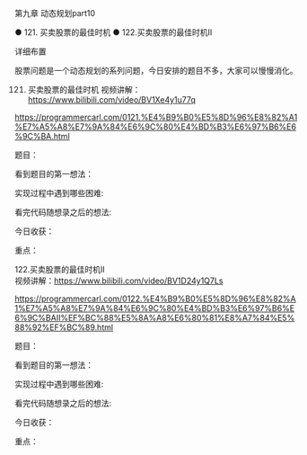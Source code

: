 第九章 动态规划part10

● 121. 买卖股票的最佳时机 
● 122.买卖股票的最佳时机II 

 详细布置 

股票问题是一个动态规划的系列问题，今日安排的题目不多，大家可以慢慢消化。

 121. 买卖股票的最佳时机 
视频讲解：https://www.bilibili.com/video/BV1Xe4y1u77q

https://programmercarl.com/0121.%E4%B9%B0%E5%8D%96%E8%82%A1%E7%A5%A8%E7%9A%84%E6%9C%80%E4%BD%B3%E6%97%B6%E6%9C%BA.html

题目：

看到题目的第一想法：

实现过程中遇到哪些困难: 

看完代码随想录之后的想法:

今日收获：

重点：

 122.买卖股票的最佳时机II  
视频讲解：https://www.bilibili.com/video/BV1D24y1Q7Ls

https://programmercarl.com/0122.%E4%B9%B0%E5%8D%96%E8%82%A1%E7%A5%A8%E7%9A%84%E6%9C%80%E4%BD%B3%E6%97%B6%E6%9C%BAII%EF%BC%88%E5%8A%A8%E6%80%81%E8%A7%84%E5%88%92%EF%BC%89.html  

题目：

看到题目的第一想法：

实现过程中遇到哪些困难: 

看完代码随想录之后的想法:

今日收获：

重点：
